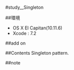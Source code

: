 #study__Singleton

##環境
*	OS X El Capitan(10.11.6)
*	Xcode : 7.2

##add on

##Contents
Singleton pattern.


##note






